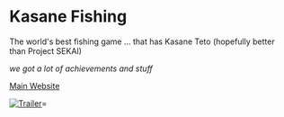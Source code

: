 # Kasane Fishing

The world's best fishing game ... that has Kasane Teto (hopefully better than Project SEKAI)

*we got a lot of achievements and stuff*

[Main Website](https://byte127x.github.io/kasane-fishing)

[![Trailer](https://img.youtube.com/vi/n-2p5qlwoYU/mqdefault.jpg)](https://youtu.be/n-2p5qlwoYU)=
